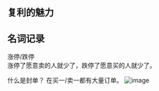 ## 复利的魅力 
## 名词记录
涨停/跌停     
涨停了愿意卖的人就少了，跌停了愿意买的人就少了。     

什么是封单？
在买一/卖一都有大量订单。 
![image](https://user-images.githubusercontent.com/38547014/205194121-a36869b5-fe0e-4dff-a132-9b7caca3ca46.png)

